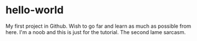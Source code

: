 # hello-world
My first project in Github. Wish to go far and learn as much as possible from here.
I'm a noob and this is just for the tutorial.
The second lame sarcasm.
